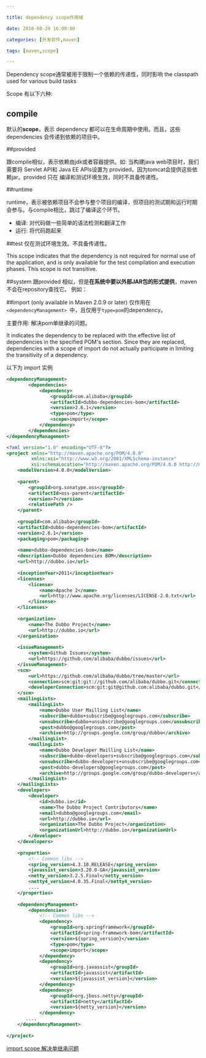```yaml
---

title: dependency scope作用域

date: 2018-08-29 16:09:00

categories: [开发软件,maven]

tags: [maven,scope]

---
```




Dependency scope通常被用于限制一个依赖的传递性，同时影响 the classpath used for various build tasks

<!--more-->

Scope 有以下六种:

## compile

默认的**scope**，表示 dependency 都可以在生命周期中使用。而且，这些dependencies 会传递到依赖的项目中。

##provided

跟compile相似，表示依赖由jdk或者容器提供。如: 当构建java web项目时，我们需要将 Servlet API和 Java EE APIs设置为 provided，因为tomcat会提供这些依赖jar。provided 只在 编译和测试环境生效，同时不具备传递性。

##runtime

runtime，表示被依赖项目不会参与整个项目的编译，但项目的测试期和运行时期会参与。与compile相比，跳过了编译这个环节。

- 编译: 对代码做一些简单的语法检测和翻译工作
- 运行: 将代码跑起来


##test
仅在测试环境生效。不具备传递性。

This scope indicates that the dependency is not required for normal use of the application, and is only available for the test compilation and execution phases. This scope is not transitive.

##system
跟provided 相似，但是**在系统中要以外部JAR包的形式提供**，maven不会在repository查找它。 例如：



##import (only available in Maven 2.0.9 or later)
仅作用在 `<dependencyManagement> `中，且仅用于`type=pom`的dependency。

主要作用: 解决pom单继承的问题。

 It indicates the dependency to be replaced with the effective list of dependencies in the specified POM's <dependencyManagement> section. Since they are replaced, dependencies with a scope of import do not actually participate in limiting the transitivity of a dependency.

以下为 import 实例

```xml
<dependencyManagement>
        <dependencies>
            <dependency>
                <groupId>com.alibaba</groupId>
                <artifactId>dubbo-dependencies-bom</artifactId>
                <version>2.6.1</version>
                <type>pom</type>
                <scope>import</scope>
            </dependency>
        </dependencies>
</dependencyManagement>
```

```xml
<?xml version="1.0" encoding="UTF-8"?>
<project xmlns="http://maven.apache.org/POM/4.0.0"
         xmlns:xsi="http://www.w3.org/2001/XMLSchema-instance"
         xsi:schemaLocation="http://maven.apache.org/POM/4.0.0 http://maven.apache.org/xsd/maven-4.0.0.xsd">
    <modelVersion>4.0.0</modelVersion>
 
    <parent>
        <groupId>org.sonatype.oss</groupId>
        <artifactId>oss-parent</artifactId>
        <version>7</version>
        <relativePath />
    </parent>
 
    <groupId>com.alibaba</groupId>
    <artifactId>dubbo-dependencies-bom</artifactId>
    <version>2.6.1</version>
    <packaging>pom</packaging>
 
    <name>dubbo-dependencies-bom</name>
    <description>Dubbo dependencies BOM</description>
    <url>http://dubbo.io</url>
 
    <inceptionYear>2011</inceptionYear>
    <licenses>
        <license>
            <name>Apache 2</name>
            <url>http://www.apache.org/licenses/LICENSE-2.0.txt</url>
        </license>
    </licenses>
 
    <organization>
        <name>The Dubbo Project</name>
        <url>http://dubbo.io</url>
    </organization>
 
    <issueManagement>
        <system>Github Issues</system>
        <url>https://github.com/alibaba/dubbo/issues</url>
    </issueManagement>
    <scm>
        <url>https://github.com/alibaba/dubbo/tree/master</url>
        <connection>scm:git:git://github.com/alibaba/dubbo.git</connection>
        <developerConnection>scm:git:git@github.com:alibaba/dubbo.git</developerConnection>
    </scm>
    <mailingLists>
        <mailingList>
            <name>Dubbo User Mailling List</name>
            <subscribe>dubbo+subscribe@googlegroups.com</subscribe>
            <unsubscribe>dubbo+unsubscribe@googlegroups.com</unsubscribe>
            <post>dubbo@googlegroups.com</post>
            <archive>http://groups.google.com/group/dubbo</archive>
        </mailingList>
        <mailingList>
            <name>Dubbo Developer Mailling List</name>
            <subscribe>dubbo-developers+subscribe@googlegroups.com</subscribe>
            <unsubscribe>dubbo-developers+unsubscribe@googlegroups.com</unsubscribe>
            <post>dubbo-developers@googlegroups.com</post>
            <archive>http://groups.google.com/group/dubbo-developers</archive>
        </mailingList>
    </mailingLists>
    <developers>
        <developer>
            <id>dubbo.io</id>
            <name>The Dubbo Project Contributors</name>
            <email>dubbo@googlegroups.com</email>
            <url>http://dubbo.io</url>
            <organization>The Dubbo Project</organization>
            <organizationUrl>http://dubbo.io</organizationUrl>
        </developer>
    </developers>
 
    <properties>
        <!-- Common libs -->
        <spring_version>4.3.10.RELEASE</spring_version>
        <javassist_version>3.20.0-GA</javassist_version>
        <netty_version>3.2.5.Final</netty_version>
        <netty4_version>4.0.35.Final</netty4_version>
        ....
    </properties>
 
    <dependencyManagement>
        <dependencies>
            <!-- Common libs -->
            <dependency>
                <groupId>org.springframework</groupId>
                <artifactId>spring-framework-bom</artifactId>
                <version>${spring_version}</version>
                <type>pom</type>
                <scope>import</scope>
            </dependency>
            <dependency>
                <groupId>org.javassist</groupId>
                <artifactId>javassist</artifactId>
                <version>${javassist_version}</version>
            </dependency>
            <dependency>
                <groupId>org.jboss.netty</groupId>
                <artifactId>netty</artifactId>
                <version>${netty_version}</version>
            </dependency>
       ....
    </dependencyManagement>
 
</project>
```


[import scope 解决单继承问题](https://www.cnblogs.com/huahua035/p/7680607.html)